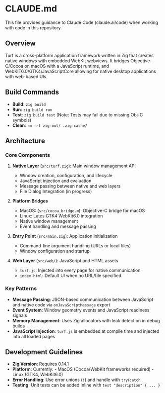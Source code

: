 # CLAUDE.md

This file provides guidance to Claude Code (claude.ai/code) when working with code in this repository.

## Overview

Turf is a cross-platform application framework written in Zig that creates native windows with embedded WebKit webviews. It bridges Objective-C/Cocoa on macOS with a JavaScript runtime, and WebKIT6.0/GTK4/JavaScriptCore allowing for native desktop applications with web-based UIs. 

## Build Commands

- **Build**: `zig build`
- **Run**: `zig build run`
- **Test**: `zig build test` (Note: Tests may fail due to missing Obj-C symbols)
- **Clean**: `rm -rf zig-out/ .zig-cache/`

## Architecture

### Core Components

1. **Native Layer** (`src/turf.zig`): Main window management API
   - Window creation, configuration, and lifecycle
   - JavaScript injection and evaluation
   - Message passing between native and web layers
   - File Dialog Integration (in progress)

2. **Platform Bridges**
   - MacOS:  (`src/cocoa_bridge.m`): Objective-C bridge for macOS
   - Linux:  Lates GTK4 WebKit6.0 integration
   - Native window management
   - Event handling and message passing

3. **Entry Point** (`src/main.zig`): Application initialization
   - Command-line argument handling (URLs or local files)
   - Window configuration and startup

4. **Web Layer** (`src/web/`): JavaScript and HTML assets
   - `turf.js`: Injected into every page for native communication
   - `index.html`: Default UI when no URL/file specified

### Key Patterns

- **Message Passing**: JSON-based communication between JavaScript and native code via `onJavaScriptMessage` export
- **Event System**: Window geometry events and JavaScript readiness signals
- **Memory Management**: Uses Zig allocators with leak detection in debug builds
- **JavaScript Injection**: `turf.js` is embedded at compile time and injected into all loaded pages

## Development Guidelines

- **Zig Version**: Requires 0.14.1
- **Platform**: Currently:
      - MacOS (Cocoa/WebKit frameworks required)
      - Linux (GTK4, WebKit6.0)
- **Error Handling**: Use error unions (`!`) and handle with `try`/`catch`
- **Testing**: Unit tests can be added inline with `test "description" { ... }`

